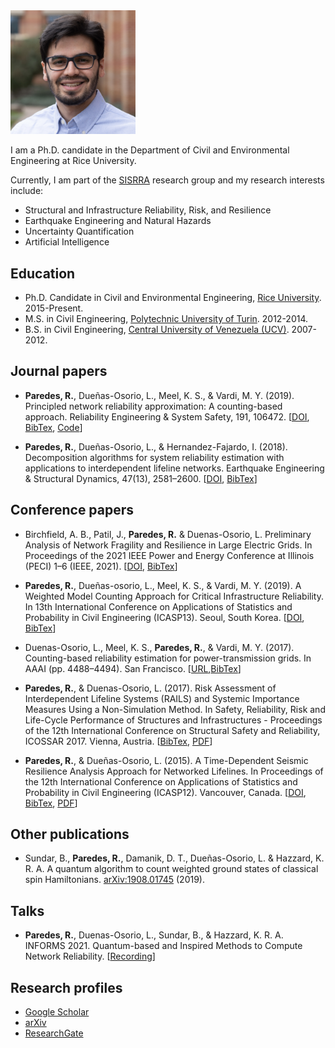 <img src="images/FE22E8E7-5EA8-4F74-A783-DEBA5EF0B969_1_201_a.jpeg" width="200">

I am a Ph.D. candidate in the Department of Civil and Environmental Engineering at Rice University.

Currently, I am part of the [SISRRA](https://duenas-osorio.rice.edu/sisrra) research group and my research interests include:

* Structural and Infrastructure Reliability, Risk, and Resilience
* Earthquake Engineering and Natural Hazards
* Uncertainty Quantification
* Artificial Intelligence

Education
----------
* Ph.D. Candidate in Civil and Environmental Engineering, [Rice University](https://www.rice.edu/). 2015-Present.
* M.S. in Civil Engineering, [Polytechnic University of Turin](https://www.polito.it/?lang=en). 2012-2014.
* B.S. in Civil Engineering, [Central University of Venezuela (UCV)](http://www.ucv.ve/). 2007-2012.

Journal papers
--------------

* **Paredes, R.**, Dueñas-Osorio, L., Meel, K. S., & Vardi, M. Y. (2019). Principled network reliability approximation: A counting-based approach. Reliability Engineering & System Safety, 191, 106472. [[DOI](https://doi.org/10.1016/j.ress.2019.04.025), [BibTex](bibs/PMDV19.bib), [Code](https://github.com/meelgroup/RelNet)] 

* **Paredes, R.**, Dueñas-Osorio, L., & Hernandez-Fajardo, I. (2018). Decomposition algorithms for system reliability estimation with applications to interdependent lifeline networks. Earthquake Engineering & Structural Dynamics, 47(13), 2581–2600. [[DOI](https://doi.org/10.1002/eqe.3071), [BibTex](bibs/PDH18.bib)]

Conference papers
-----------------

*  Birchfield, A. B., Patil, J., **Paredes, R.** & Duenas-Osorio, L. Preliminary Analysis of Network Fragility and Resilience in Large Electric Grids. In Proceedings of the 2021 IEEE Power and Energy Conference at Illinois (PECI) 1–6 (IEEE, 2021). [[DOI](https://doi.org/10.1109/PECI51586.2021.9435202), [BibTex](bibs/BPPD21.bib)]

* **Paredes, R.**, Dueñas-osorio, L., Meel, K. S., & Vardi, M. Y. (2019). A Weighted Model Counting Approach for Critical Infrastructure Reliability. In 13th International Conference on Applications of Statistics and Probability in Civil Engineering (ICASP13). Seoul, South Korea. [[DOI](https://doi.org/10.22725/ICASP13.383), [BibTex](bibs/PMDV19b.bib)]

* Duenas-Osorio, L., Meel, K. S., **Paredes, R.**, & Vardi, M. Y. (2017). Counting-based reliability estimation for power-transmission grids. In AAAI (pp. 4488–4494). San Francisco. [[URL](https://ojs.aaai.org/index.php/AAAI/article/view/11178),[BibTex](bibs/DMPV17.bib)]

* **Paredes, R.**, & Duenas-Osorio, L. (2017). Risk Assessment of Interdependent Lifeline Systems (RAILS) and Systemic Importance Measures Using a Non-Simulation Method. In Safety, Reliability, Risk and Life-Cycle Performance of Structures and Infrastructures - Proceedings of the 12th International Conference on Structural Safety and Reliability, ICOSSAR 2017. Vienna, Austria. [[BibTex](bibs/PD17.bib), [PDF](Papers/PD17.pdf)]

* **Paredes, R.**, & Dueñas-Osorio, L. (2015). A Time-Dependent Seismic Resilience Analysis Approach for Networked Lifelines. In Proceedings of the 12th International Conference on Applications of Statistics and Probability in Civil Engineering (ICASP12). Vancouver, Canada. [[DOI](https://doi.org/10.14288/1.0076219), [BibTex](bibs/PD15.bib), [PDF](Papers/PD15.pdf)]

Other publications
------------------

* Sundar, B., **Paredes, R.**, Damanik, D. T., Dueñas-Osorio, L. & Hazzard, K. R. A. A quantum algorithm to count weighted ground states of classical spin Hamiltonians. [arXiv:1908.01745](https://arxiv.org/abs/1908.01745) (2019).


Talks
-----

* **Paredes, R.**, Duenas-Osorio, L., Sundar, B., & Hazzard, K. R. A. INFORMS 2021. Quantum-based and Inspired Methods to Compute Network Reliability. [[Recording](https://drive.google.com/file/d/1KvltvCtX6owHfERY6A_GzL9vgeXPZK7t/view?usp=sharing)]

Research profiles
-----------------

* [Google Scholar](https://scholar.google.com/citations?user=mm0pN8oAAAAJ&hl=en)
* [arXiv](http://arxiv.org/a/paredes_r_1)
* [ResearchGate](https://www.researchgate.net/profile/Roger_Paredes2)

